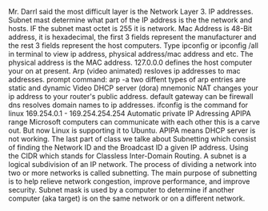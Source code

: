 Mr. Darrl said the most difficult layer is the Network Layer 3. IP addresses.
Subnet mast determine what part of the IP address is the the network and hosts. IF the subnet mast octet is 255 it is network.
Mac Address is 48-Bit address, it is hexadecimal, the first 3 fields represent the manufacturer and the rest 3 fields represent the host computers.
Type ipconfig or ipconfig /all in terminal to view ip address, physical address/mac address and etc. 
The physical address is the MAC address.
127.0.0.0 defines the host computer your on at present.
Arp (video animated) resloves ip addresses to mac addresses. prompt command: arp -a
two diffent types of arp entries are static and dynamic
Video 
DHCP server (dora) mnemonic
NAT changes your ip address to your router's public address.
default gateway can be firewall 
dns resolves domain names to ip addresses.
ifconfig is the command for linux
169.254.0.1 - 169.254.254.254 Automatic private IP Adressing APIPA range Microsoft computers can communicate with each other this is a carve out. But now Linux is supporting it to Ubuntu.
APIPA means DHCP server is not working.
The last part of class we talke about Subnetting which consist of finding the Network ID and the Broadcast ID a given IP address.
Using the CIDR which stands for Classless Inter-Domain Routing.
A subnet is a logical subdivision of an IP network. The process of dividing a network into two or more networks is called subnetting.
The main purpose of subnetting is to help relieve network congestion, improve performance, and improve security.
Subnet mask is used by a computer to determine if another computer (aka target) is on the same network or on a different network.
